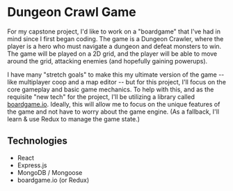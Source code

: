 # Dungeon Crawl Game

For my capstone project, I'd like to work on a "boardgame" that I've had in mind since I first began coding. The game is a Dungeon Crawler, where the player is a hero who must navigate a dungeon and defeat monsters to win. The game will be played on a 2D grid, and the player will be able to move around the grid, attacking enemies (and hopefully gaining powerups).

I have many "stretch goals" to make this my ultimate version of the game -- like multiplayer coop and a map editor -- but for this project, I'll focus on the core gameplay and basic game mechanics. To help with this, and as the requisite "new tech" for the project, I'll be utilizing a library called [boardgame.io](https://boardgame.io/). Ideally, this will allow me to focus on the unique features of the game and not have to worry about the game engine. (As a fallback, I'll learn & use Redux to manage the game state.)

## Technologies

- React
- Express.js
- MongoDB / Mongoose
- boardgame.io (or Redux)
